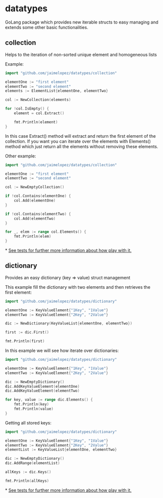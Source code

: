 # datatypes
GoLang package which provides new iterable structs to easy managing and extends some other basic functionalities.

## collection
Helps to the iteration of non-sorted unique element and homogeneous lists 

Example:

```go
import "github.com/jaimelopez/datatypes/collection"

elementOne := "first element"
elementTwo := "second element"
elements := ElementList{elementOne, elementTwo}

col := NewCollection(elements)

for !col.IsEmpty() {
    element = col.Extract()

    fmt.Println(element)
}
```

In this case Extract() method will extract and return the first element of the collection. If you want you can iterate over the elements with Elements() method which just return all the elements without removing these elements.

Other example:

```go
import "github.com/jaimelopez/datatypes/collection"

elementOne := "first element"
elementTwo := "second element"

col := NewEmptyCollection()

if !col.Contains(elementOne) {
    col.Add(elementOne)
}

if !col.Contains(elementTwo) {
    col.Add(elementTwo)
}

for _, elem := range col.Elements() {
    fmt.Println(elem)
}
```

\* [See tests for further more information about how play with it.](/collection/collection_test.go)


## dictionary
Provides an easy dictionary (key => value) struct management

This example fill the dictionary with two elements and then retrieves the first element:

```go
import "github.com/jaimelopez/datatypes/dictionary"

elementOne := KeyValueElement{"1Key", "1Value"}
elementTwo := KeyValueElement{"2Key", "2Value"}

dic := NewDictionary(KeyValueList{elementOne, elementTwo})

first := dic.First()

fmt.Println(first)
```

In this example we will see how iterate over dictionaries:

```go
import "github.com/jaimelopez/datatypes/dictionary"

elementOne := KeyValueElement{"1Key", "1Value"}
elementTwo := KeyValueElement{"2Key", "2Value"}

dic := NewEmptyDictionary()
dic.AddKeyValueElement(elementOne)
dic.AddKeyValueElement(elementTwo)

for key, value := range dic.Elements() {
    fmt.Println(key)
    fmt.Println(value)
}
```

Getting all stored keys:

```go
import "github.com/jaimelopez/datatypes/dictionary"

elementOne := KeyValueElement{"1Key", "1Value"}
elementTwo := KeyValueElement{"2Key", "2Value"}
elementList := KeyValueList{elementOne, elementTwo}

dic := NewEmptyDictionary()
dic.AddRange(elementList)

allKeys := dic.Keys()

fmt.Println(allKeys)

```

\* [See tests for further more information about how play with it.](/dictionary/dictionary_test.go)